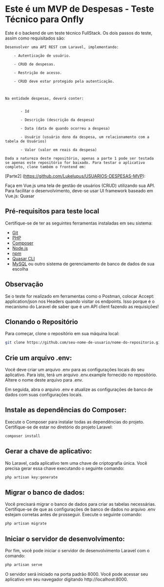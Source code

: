 # Este é um MVP de Despesas - Teste Técnico para Onfly

Este é o backend de um teste técnico FullStack. Os dois passos do teste, assim como requisitados são:

    Desenvolver uma API REST com Laravel, implementando:

        - Autenticação de usuário.

        - CRUD de despesas.

        - Restrição de acesso.

        - CRUD deve estar protegido pela autenticação.



    Na entidade despesas, deverá conter:


           - Id

           - Descrição (descrição da despesa)

           - Data (data de quando ocorreu a despesa)

           - Usuário (usuário dono da despesa, um relacionamento com a tabela de Usuários)

           - Valor (valor em reais da despesa)

    Dada a natureza deste repositório, apenas a parte 1 pode ser testada se apenas este repositório for baixado. Para testar o aplicativo completo, clone também o frontend em:

[Parte2] (https://github.com/Lukelupus/USUARIOS-DESPESAS-MVP):

Faça em Vue.js uma tela de gestão de usuários (CRUD) utilizando sua API. Para facilitar o desenvolvimento, deve-se usar UI framework baseado em Vue.js: Quasar

## Pré-requisitos para teste local

Certifique-se de ter as seguintes ferramentas instaladas em seu sistema:

-   [Git](https://git-scm.com/)
-   [PHP](https://www.php.net/)
-   [Composer](https://getcomposer.org/)
-   [Node.js](https://nodejs.org/)
-   [npm](https://www.npmjs.com/)
-   [Quasar CLI](https://quasar.dev/quasar-cli/installation)
-   [MySQL](https://www.mysql.com/) ou outro sistema de gerenciamento de banco de dados de sua escolha

## Observação

Se o teste for realizado em ferramentas como o Postman, colocar Accept: application/json nos Headers quando visitar os endpoints. Isso porque é o mecanismo do Laravel de saber que é um API client fazendo as requisições!

## Clonando o Repositório

Para começar, clone o repositório em sua máquina local:

```bash
git clone https://github.com/seu-nome-de-usuario/nome-do-repositorio.git
```

## Crie um arquivo .env:

Você deve criar um arquivo .env para as configurações locais do seu aplicativo. Para isto, terá um arquivo .env.example fornecido no repositório. Altere o nome deste arquivo para .env.

Em seguida, abra o arquivo .env e atualize as configurações de banco de dados com suas configurações locais.

## Instale as dependências do Composer:

Execute o Composer para instalar todas as dependências do projeto. Certifique-se de estar no diretório do projeto Laravel:

```bash
composer install
```

## Gerar a chave de aplicativo:

No Laravel, cada aplicativo tem uma chave de criptografia única. Você precisa gerar essa chave executando o seguinte comando:

```bash
php artisan key:generate
```

## Migrar o banco de dados:

Você precisará migrar o banco de dados para criar as tabelas necessárias. Certifique-se de que as configurações de banco de dados no arquivo .env estejam corretas antes de prosseguir. Execute o seguinte comando:

```bash
php artisan migrate
```

## Iniciar o servidor de desenvolvimento:

Por fim, você pode iniciar o servidor de desenvolvimento Laravel com o comando:

```bash
php artisan serve
```

O servidor será iniciado na porta padrão 8000. Você pode acessar seu aplicativo em seu navegador digitando http://localhost:8000.
